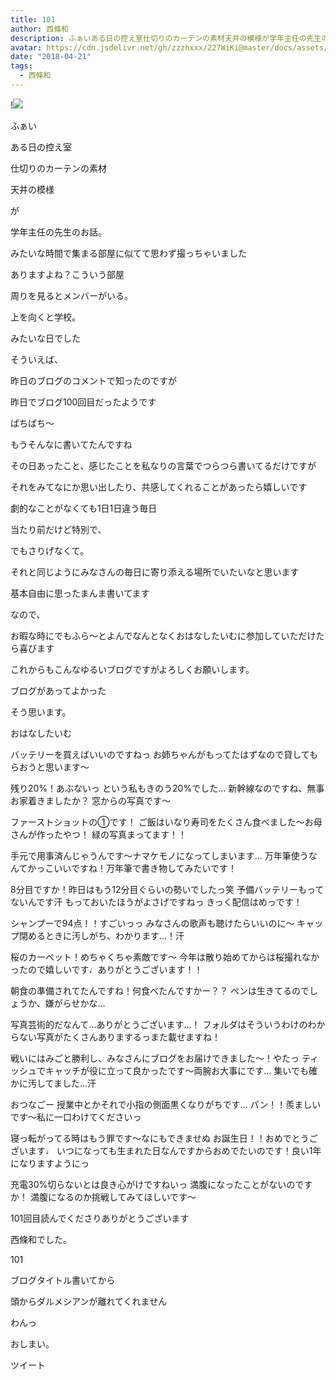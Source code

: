 ```yaml
---
title: 101
author: 西條和
description: ふぁいある日の控え室仕切りのカーテンの素材天井の模様が学年主任の先生のお話。...
avatar: https://cdn.jsdelivr.net/gh/zzzhxxx/227WiKi@master/docs/assets/photo/avatar/nagomi.jpg
date: "2018-04-21"
tags:
  - 西條和
---
```


!![](https://cdn.jsdelivr.net/gh/zzzhxxx/227WiKi-image@master/blog-image/nagomi-2018-04-21_1.jpg)


















ふぁい








ある日の控え室









仕切りのカーテンの素材










天井の模様







が






学年主任の先生のお話。







みたいな時間で集まる部屋に似てて思わず撮っちゃいました










ありますよね？こういう部屋










周りを見るとメンバーがいる。










上を向くと学校。










みたいな日でした











そういえば、









昨日のブログのコメントで知ったのですが











昨日でブログ100回目だったようです








ぱちぱち〜











もうそんなに書いてたんですね










その日あったこと、感じたことを私なりの言葉でつらつら書いてるだけですが









それをみてなにか思い出したり、共感してくれることがあったら嬉しいです









劇的なことがなくても1日1日違う毎日










当たり前だけど特別で、







でもさりげなくて。










それと同じようにみなさんの毎日に寄り添える場所でいたいなと思います









基本自由に思ったまんま書いてます







なので、





お暇な時にでもふら〜とよんでなんとなくおはなしたいむに参加していただけたら喜びます










これからもこんなゆるいブログですがよろしくお願いします。












ブログがあってよかった









そう思います。








おはなしたいむ





バッテリーを買えばいいのですねっ
お姉ちゃんがもってたはずなので貸してもらおうと思います〜




残り20%！あぶないっ
という私もきのう20%でした…
新幹線なのですね、無事お家着きましたか？
窓からの写真です〜





ファーストショットの①です！
ご飯はいなり寿司をたくさん食べました〜お母さんが作ったやつ！
緑の写真まってます！！





手元で用事済んじゃうんです〜ナマケモノになってしまいます…
万年筆使うなんてかっこいいですね！万年筆で書き物してみたいです！





8分目ですか！昨日はもう12分目ぐらいの勢いでしたっ笑
予備バッテリーもってないんです汗
もっておいたほうがよさげですねっ
きっく配信はめっです！





シャンプーで94点！！すごいっっ
みなさんの歌声も聴けたらいいのに〜
キャップ閉めるときに汚しがち、わかります…！汗





桜のカーペット！めちゃくちゃ素敵です〜
今年は散り始めてからは桜撮れなかったので嬉しいです♩ありがとうございます！！






朝食の準備されてたんですね！何食べたんですかー？？
ペンは生きてるのでしょうか、嫌がらせかな…





写真芸術的だなんて…ありがとうございます…！
フォルダはそういうわけのわからない写真がたくさんありまするっまた載せますね！





戦いにはみごと勝利し、みなさんにブログをお届けできました〜！やたっ
ティッシュでキャッチが役に立って良かったです〜両腕お大事にです…
集いでも確かに汚してました…汗






おつなごー
授業中とかそれで小指の側面黒くなりがちです…
パン！！羨ましいです〜私に一口わけてくださいっ






寝っ転がってる時はもう罪です〜なにもできませぬ
お誕生日！！おめでとうございます♩
いつになっても生まれた日なんですからおめでたいのです！良い1年になりますようにっ







充電30%切らないとは良き心がけですねいっ
満腹になったことがないのですか！
満腹になるのか挑戦してみてほしいです〜







101回目読んでくださりありがとうございます










西條和でした。







101






ブログタイトル書いてから













頭からダルメシアンが離れてくれません







わんっ









おしまい。


ツイート



